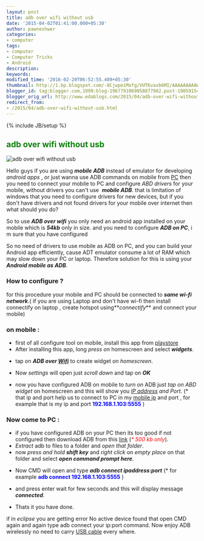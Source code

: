 ```yaml
---
layout: post
title: adb over wifi without usb
date: '2015-04-02T01:41:00.000+05:30'
author: pawneshwer
categories:
- computer
tags:
- computer
- Computer Tricks
- Android
description: 
keywords: 
modified_time: '2016-02-20T06:52:55.489+05:30'
thumbnail: http://1.bp.blogspot.com/-8CjwpeiMofg/VUTKvaxb6MI/AAAAAAAAAWI/QJx2qH0HgGU/s72-c/unnamed.png
blogger_id: tag:blogger.com,1999:blog-1967791069058877982.post-1905915439578219985
blogger_orig_url: http://www.edablogs.com/2015/04/adb-over-wifi-without-usb.html
redirect_from:
- /2015/04/adb-over-wifi-without-usb.html
---
```


{% include JB/setup %}

## <span style="color: green;">adb over wifi without usb</span>

![adb over wifi without usb](http://1.bp.blogspot.com/-8CjwpeiMofg/VUTKvaxb6MI/AAAAAAAAAWI/QJx2qH0HgGU/s1600/unnamed.png "adb over wifi without usb")

Hello guys if you are using _**mobile ADB**_ instead of emulator for developing _android apps_ , or just wanna use ADB commands on mobile from [PC](http://en.wikipedia.org/wiki/Personal_computer "Personal computer") then you need to connect your mobile to PC and configure _ABD drivers_ for your mobile, without drivers you can't use  **_mobile ADB_**. that is limitation of windows that you need to configure drivers for new devices, but if you don't have drivers and not found drivers for your mobile over internet then what should you do?

So to use _**ADB over wifi**_ you only need an android app installed on your mobile which is **_54kb_** only in size. and you need to configure _**ADB on PC**_, i m sure that you have configured 

So no need of drivers to use mobile as ADB on PC, and you can build your Android app efficiently, cause ADT emulator consume a lot of RAM which may slow down your PC or laptop. Therefore solution for this is using your _**Android mobile as ADB**_.

### How to configure ?

for this procedure your mobile and PC should be connected to _**same wi-fi network**_.( if you are using Laptop and don't have wi-fi then install connectify on laptop , create hotspot using**_connectify_** and connect your mobile)

### on mobile :

*   first of all configure tool on mobile, install this app from [playstore](https://play.google.com/store/apps/details?id=bohlool.net.wifiadb)
*   After installing this app, long _press on_ homescreen and select **_widgets_**.

[](http://4.bp.blogspot.com/-YzYdK4L-bGA/VUTKzkY0ttI/AAAAAAAAAWQ/mIqWEWPfAVA/s1600/1.jpg)

*   tap on _**ADB over [Wifi](http://en.wikipedia.org/wiki/Wi-Fi "Wi-Fi")**_ to create widget on _homescreen_.

[](http://3.bp.blogspot.com/-0GWf9mroUy4/VUTK0W4-BxI/AAAAAAAAAWU/YalSmfOoN2w/s1600/2.jpg)

*   Now _settings_ will open just _scroll down_ and tap on _**OK**_

[](http://1.bp.blogspot.com/-O0rU5EvaAVM/VUTK1D6xqiI/AAAAAAAAAWg/yT-gAIw3P5g/s1600/3.png)

*   now you have configured ADB on mobile to _turn on_ ADB just _tap on_ _ABD widget_ on homescreen and this will show you _[IP address](http://en.wikipedia.org/wiki/IP_address "IP address") and Port_. (* that ip and port help us to connect to PC in my [mobile ip](http://en.wikipedia.org/wiki/Mobile_IP "Mobile IP") and port , for example that is my ip and port <span style="color: blue;">**192.168.1.103:5555**</span> )

[](http://1.bp.blogspot.com/-GH6Y4JQr5_M/VUTK3MXHyHI/AAAAAAAAAWo/xrADCnagSaQ/s1600/4.jpg)

### Now come to PC :

*   if you have configured ADB on your PC then its too good if not configured then download ADB from this [link](https://drive.google.com/file/d/0B2G6mkqvibyoZ29MU3dJcTVtVVE/view?usp=sharing) (_<span style="color: red;">* 500 kb only</span>_).
*   _Extract_ adb to files to a folder and _open that folder_.
*   now _press and hold_ _**shift key**_ and _right click_ on _empty place_ on that folder and select _**open command prompt here**_.

[](http://3.bp.blogspot.com/-PM298LrOehU/VUTK8pOzMNI/AAAAAAAAAW4/pi_pwDESPrQ/s1600/pc1.png)

*   Now CMD will open and type **_adb connect ipaddress:port_** (* for example **<span style="color: blue;">adb connect 192.168.1.103:5555</span>** )

[](http://1.bp.blogspot.com/-Uu1Y8szVylk/VUTK7imvjQI/AAAAAAAAAWw/I4WIydklfrs/s1600/pc2.png)

*   and press enter wait for few seconds and this will display message **_connected_**.

*   Thats it you have done.

if in _eclipse_ you are getting error No active device found that open CMD again and again type adb connect your ip:port command. Now enjoy ADB wirelessly no need to carry [USB cable](http://en.wikipedia.org/wiki/Universal_Serial_Bus "Universal Serial Bus") every where.